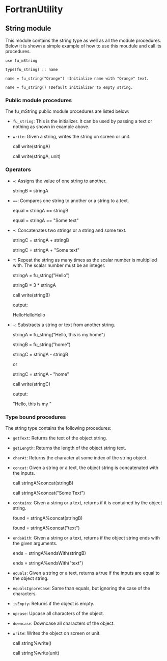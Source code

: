 # FortranUtility

## String module

This module contains the string type as well as all the module procedures. Below it is shown a simple example of how to use this moudule and call its procedures.

    use fu_mString

    type(fu_string) :: name 

    name = fu_string("Orange") !Initialize name with "Orange" text.

    name = fu_string() !Default initializer to empty string.

### Public module procedures

The fu_mString public module procedures are listed below:

- `fu_string`: This is the initializer. It can be used by passing a text or nothing as shown in example above.

- `write`: Given a string, writes the string on screen or unit.

    call write(stringA)

    call write(stringA, unit)

### Operators

- `=`: Assigns the value of one string to another.

    stringB = stringA

- `==`: Compares one string to another or a string to a text.

    equal = stringA == stringB

    equal = stringA == "Some text"

- `+`: Concatenates two strings or a string and some text.

    stringC = stringA + stringB

    stringC = stringA + "Some text"

- `*`: Repeat the string as many times as the scalar number is multiplied with. The scalar number must be an integer.

    stringA = fu_string("Hello")
    
    stringB = 3 * stringA
    
    call write(stringB)

    output:
    
    HelloHelloHello

- `-`: Substracts a string or text from another string.

    stringA = fu_string("Hello, this is my home")

    stringB = fu_string("home")

    stringC = stringA - stringB

    or

    stringC = stringA - "home"

    call write(stringC)

    output:

    "Hello, this is my "

### Type bound procedures

The string type contains the following procedures:

- `getText`: Returns the text of the object string. 
                 
- `getLength`: Returns the length of the object string text.

- `charAt`: Returns the character at some index of the string object. 
      
- `concat`: Given a string or a text, the object string is concatenated with the inputs.
  
    call stringA%concat(stringB)
  
    call stringA%concat("Some Text")

                                                    
- `contains`: Given a string or a text, returns if it is contained by the object string.

    found = stringA%concat(stringB)
  
    found = stringA%concat("text")
                                                     
- `endsWith`: Given a string or a text, returns if the object string ends with the given arguments.
  
    ends = stringA%endsWith(stringB)
  
    ends = stringA%endsWith("text")    
                    
- `equals`: Given a string or a text, returns a true if the inputs are equal to the object string. 
                 
- `equalsIgnoreCase`: Same than equals, but ignoring the case of the characters.          
                         
- `isEmpty`: Returns if the object is empty.

- `upcase`: Upcase all characters of the object.

- `downcase`: Downcase all characters of the object.

- `write`: Writes the object on screen or unit.

    call string%write()
  
    call string%write(unit)
